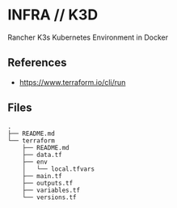# INFRA // K3D 

Rancher K3s Kubernetes Environment in Docker

## References

- https://www.terraform.io/cli/run

## Files

```
.
├── README.md
└── terraform
    ├── README.md
    ├── data.tf
    ├── env
    │   └── local.tfvars
    ├── main.tf
    ├── outputs.tf
    ├── variables.tf
    └── versions.tf
```


